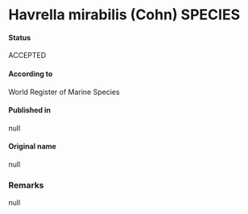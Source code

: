 Havrella mirabilis (Cohn) SPECIES
=======

#### Status
ACCEPTED

#### According to
World Register of Marine Species

#### Published in
null

#### Original name
null

### Remarks
null